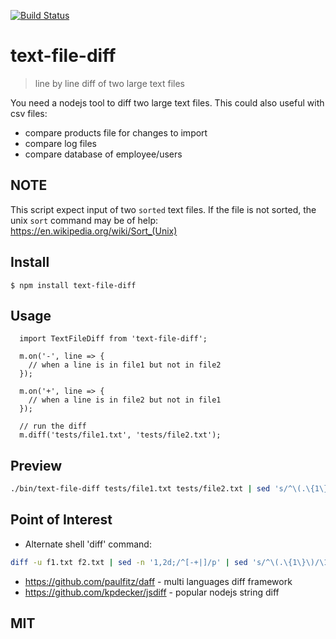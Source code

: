 [![Build Status](https://travis-ci.org/niiknow/text-file-diff.svg?branch=master)](https://travis-ci.org/niiknow/text-file-diff)
# text-file-diff
> line by line diff of two large text files

You need a nodejs tool to diff two large text files.  This could also useful with csv files:
- compare products file for changes to import
- compare log files 
- compare database of employee/users 

## NOTE

This script expect input of two `sorted` text files.  If the file is not sorted, the unix `sort` command may be of help: https://en.wikipedia.org/wiki/Sort_(Unix)

## Install

```
$ npm install text-file-diff
```

## Usage
```
  import TextFileDiff from 'text-file-diff';

  m.on('-', line => {
    // when a line is in file1 but not in file2
  });

  m.on('+', line => {
    // when a line is in file2 but not in file1
  });

  // run the diff
  m.diff('tests/file1.txt', 'tests/file2.txt');
```

## Preview
```bash
./bin/text-file-diff tests/file1.txt tests/file2.txt | sed 's/^\(.\{1\}\)/\1|/'
```

## Point of Interest

* Alternate shell 'diff' command:
```bash
diff -u f1.txt f2.txt | sed -n '1,2d;/^[-+|]/p' | sed 's/^\(.\{1\}\)/\1|/'
```

* https://github.com/paulfitz/daff - multi languages diff framework
* https://github.com/kpdecker/jsdiff - popular nodejs string diff

## MIT
